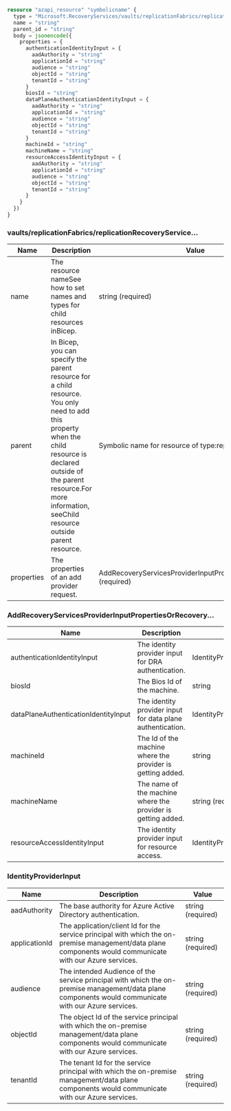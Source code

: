 ```terraform
resource "azapi_resource" "symbolicname" {
  type = "Microsoft.RecoveryServices/vaults/replicationFabrics/replicationRecoveryServicesProviders@2022-10-01"
  name = "string"
  parent_id = "string"
  body = jsonencode({
    properties = {
      authenticationIdentityInput = {
        aadAuthority = "string"
        applicationId = "string"
        audience = "string"
        objectId = "string"
        tenantId = "string"
      }
      biosId = "string"
      dataPlaneAuthenticationIdentityInput = {
        aadAuthority = "string"
        applicationId = "string"
        audience = "string"
        objectId = "string"
        tenantId = "string"
      }
      machineId = "string"
      machineName = "string"
      resourceAccessIdentityInput = {
        aadAuthority = "string"
        applicationId = "string"
        audience = "string"
        objectId = "string"
        tenantId = "string"
      }
    }
  })
}

```

### vaults/replicationFabrics/replicationRecoveryService...

| Name | Description | Value |
|-|-|-|
| name | The resource nameSee how to set names and types for child resources inBicep. | string (required) |
| parent | In Bicep, you can specify the parent resource for a child resource. You only need to add this property when the child resource is declared outside of the parent resource.For more information, seeChild resource outside parent resource. | Symbolic name for resource of type:replicationFabrics |
| properties | The properties of an add provider request. | AddRecoveryServicesProviderInputPropertiesOrRecovery...(required) |


### AddRecoveryServicesProviderInputPropertiesOrRecovery...

| Name | Description | Value |
|-|-|-|
| authenticationIdentityInput | The identity provider input for DRA authentication. | IdentityProviderInput(required) |
| biosId | The Bios Id of the machine. | string |
| dataPlaneAuthenticationIdentityInput | The identity provider input for data plane authentication. | IdentityProviderInput |
| machineId | The Id of the machine where the provider is getting added. | string |
| machineName | The name of the machine where the provider is getting added. | string (required) |
| resourceAccessIdentityInput | The identity provider input for resource access. | IdentityProviderInput(required) |


### IdentityProviderInput

| Name | Description | Value |
|-|-|-|
| aadAuthority | The base authority for Azure Active Directory authentication. | string (required) |
| applicationId | The application/client Id for the service principal with which the on-premise management/data plane components would communicate with our Azure services. | string (required) |
| audience | The intended Audience of the service principal with which the on-premise management/data plane components would communicate with our Azure services. | string (required) |
| objectId | The object Id of the service principal with which the on-premise management/data plane components would communicate with our Azure services. | string (required) |
| tenantId | The tenant Id for the service principal with which the on-premise management/data plane components would communicate with our Azure services. | string (required) |


